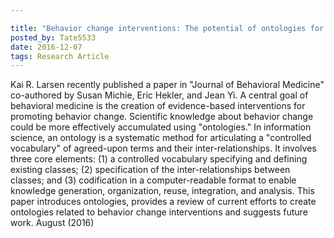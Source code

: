 ```yaml
---

title: "Behavior change interventions: The potential of ontologies for advancing science and practice"
posted_by: Tate5533
date: 2016-12-07
tags: Research Article
---
```


<p>Kai R. Larsen recently published a paper in "Journal of Behavioral Medicine" co-authored by Susan Michie, Eric Hekler, and Jean Yi. A central goal of behavioral medicine is the creation of evidence-based interventions for promoting behavior change. Scientific knowledge about behavior change could be more effectively accumulated using "ontologies." In information science, an ontology is a systematic method for articulating a "controlled vocabulary" of agreed-upon terms and their inter-relationships. It involves three core elements: (1) a controlled vocabulary specifying and defining existing classes; (2) specification of the inter-relationships between classes; and (3) codification in a computer-readable format to enable knowledge generation, organization, reuse, integration, and analysis. This paper introduces ontologies, provides a review of current efforts to create ontologies related to behavior change interventions and suggests future work. August (2016)</p>
    
